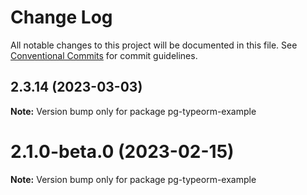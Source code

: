 # Change Log

All notable changes to this project will be documented in this file.
See [Conventional Commits](https://conventionalcommits.org) for commit guidelines.

## 2.3.14 (2023-03-03)

**Note:** Version bump only for package pg-typeorm-example





# 2.1.0-beta.0 (2023-02-15)

**Note:** Version bump only for package pg-typeorm-example
